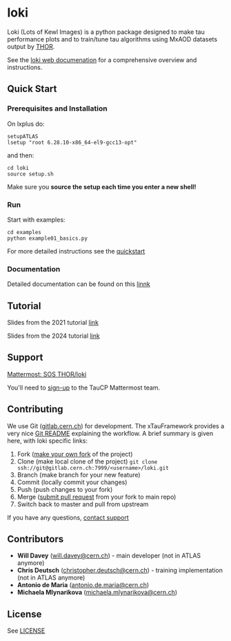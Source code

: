 # loki

Loki (Lots of Kewl Images) is a python package designed to make 
tau performance plots and to train/tune tau algorithms 
using MxAOD datasets output by
[THOR](https://gitlab.cern.ch/atlas-perf-tau/THOR/-/blob/master/README.rst).

See the [loki web documenation](https://atlas-tau-loki.web.cern.ch/atlas-tau-loki/main)
for a comprehensive overview and instructions.  


## Quick Start
### Prerequisites and Installation 
On lxplus do: 
    
    setupATLAS
    lsetup "root 6.28.10-x86_64-el9-gcc13-opt"

and then:

    cd loki 
    source setup.sh

Make sure you **source the setup each time you enter a new shell!**    

### Run 
Start with examples: 

    cd examples
    python example01_basics.py 
    
For more detailed instructions see the [quickstart](https://atlas-tau-loki.web.cern.ch/atlas-tau-loki/main/quickstart.html)

### Documentation
Detailed documentation can be found on this [linnk](https://atlas-tau-loki.web.cern.ch/main/)

## Tutorial

Slides from the 2021 tutorial [link](https://indico.cern.ch/event/1074654/contributions/4642085/attachments/2362613/4033453/loki_tut_2021.pdf)

Slides from the 2024 tutorial [link](https://indico.cern.ch/event/1372592/contributions/5860165/)

## Support <a name="support"></a>

[Mattermost: SOS THOR/loki](https://mattermost.web.cern.ch/atlas-tauwg/channels/thor-loki)

You'll need to [sign-up](https://mattermost.web.cern.ch/signup_user_complete/?id=zwjt76grwbny5d51k6iff1uxer) to the TauCP Mattermost team. 


## Contributing

We use Git ([gitlab.cern.ch](https://gitlab.cern.ch)) for development.
The xTauFramework provides a very nice [Git README](https://gitlab.cern.ch/ATauLeptonAnalysiS/xTauFramework/blob/master/doc/README_GIT.md)
explaining the workflow. A brief summary is given here, with loki specific links:  

1. Fork ([make your own fork](https://gitlab.cern.ch/atlas-perf-tau/loki/forks/new) of the project)
2. Clone (make local clone of the project) ```git clone ssh://git@gitlab.cern.ch:7999/<username>/loki.git```
3. Branch (make branch for your new feature)
4. Commit (locally commit your changes)
5. Push (push changes to your fork)
6. Merge ([submit pull request](https://gitlab.cern.ch/atlas-perf-tau/loki/merge_requests) from your fork to main repo)
7. Switch back to master and pull from upstream

If you have any questions, [contact support](#support)


## Contributors

* **Will Davey** ([will.davey@cern.ch](mailto:will.davey@cern.ch)) - main developer (not in ATLAS anymore)
* **Chris Deutsch** ([christopher.deutsch@cern.ch](mailto:christopher.deutsch@cern.ch)) - training implementation (not in ATLAS anymore)
* **Antonio de Maria** ([antonio.de.maria@cern.ch](mailto:antonio.de.maria@cern.ch))
* **Michaela Mlynarikova** ([michaela.mlynarikova@cern.ch](mailto:michaela.mlynarikova@cern.ch))

## License

See [LICENSE](LICENSE.md)
